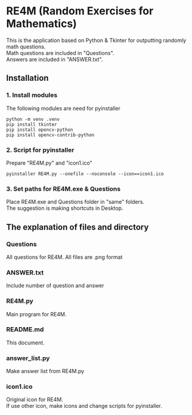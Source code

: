 # RE4M (**R**andom **E**xercises **for** **M**athematics)
This is the application based on Python & Tkinter for outputting randomly math questions.  
Math questions are included in "Questions".  
Answers are included in "ANSWER.txt".

## Installation
### 1. Install modules
The following modules are need for pyinstaller

    python -m venv .venv
    pip install tkinter
    pip install opencv-python
    pip install opencv-contrib-python


### 2. Script for pyinstaller
Prepare "RE4M.py" and "icon1.ico"  


    pyinstaller RE4M.py --onefile --noconsole --icon==icon1.ico


### 3. Set paths for RE4M.exe & Questions
Place RE4M.exe and Questions folder in "same" folders.   
The suggestion is making shortcuts in Desktop.


## The explanation of files and directory
### Questions 
All questions for RE4M. All files are .png format

### ANSWER.txt  
Include number of question and answer

### RE4M.py  
Main program for RE4M.

### README.md
This document.

### answer_list.py
Make answer list from RE4M.py

### icon1.ico
Original icon for RE4M.   
If use other icon, make icons and change scripts for pyinstaller.
